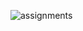 
![assignments](https://github.com/shreeshailaya/c-dac/blob/main/Web%20Programming/Media/Assignments/15-7-d1.png)

